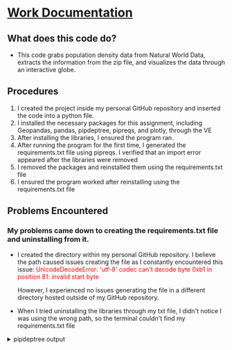 # <u>Work Documentation</u>

## What does this code do?
- This code grabs population density data from Natural World Data, extracts the information from the zip file, and visualizes 
the data through an interactive globe.

## Procedures
1. I created the project inside my personal GitHub repository and inserted the code into a python file.
2. I installed the necessary packages for this assignment, including Geopandas, pandas, pipdeptree, pipreqs, and plotly, 
through the VE
3. After installing the libraries, I ensured the program ran.
4. After running the program for the first time, I generated the requirements.txt file using pipreqs. I verified that an import error appeared after the libraries were removed
5. I removed the packages and reinstalled them using the requirements.txt file
6. I ensured the program worked after reinstalling using the requirements.txt file

## Problems Encountered
### My problems came down to creating the requirements.txt file and uninstalling from it.

- I created the directory within my personal GitHub repository. I believe the path caused issues creating
the file as I constantly encountered this issue: <span style = color:red>UnicodeDecodeError: 'utf-8' codec can't decode byte 0xb1 in position 81: invalid start byte</span>

    However, I experienced no issues generating the file in a different directory hosted outside of my GitHub repository.
- When I tried uninstalling the libraries through my txt file, I didn't notice I was using the wrong path, so the terminal
couldn't find my requirements.txt file

<details>
geopandas==1.0.1
  - numpy [required: >=1.22, installed: 2.2.3]
  - packaging [required: Any, installed: 24.2]
  - pandas [required: >=1.4.0, installed: 2.2.3]
    - numpy [required: >=1.26.0, installed: 2.2.3]
    - python-dateutil [required: >=2.8.2, installed: 2.9.0.post0]
      - six [required: >=1.5, installed: 1.17.0]
    - pytz [required: >=2020.1, installed: 2025.1]
    - tzdata [required: >=2022.7, installed: 2025.1]
  - pyogrio [required: >=0.7.2, installed: 0.10.0]
    - certifi [required: Any, installed: 2025.1.31]
    - numpy [required: Any, installed: 2.2.3]
    - packaging [required: Any, installed: 24.2]
  - pyproj [required: >=3.3.0, installed: 3.7.1]
    - certifi [required: Any, installed: 2025.1.31]
  - shapely [required: >=2.0.0, installed: 2.0.7]
    - numpy [required: >=1.14,<3, installed: 2.2.3]
pipdeptree==2.25.0
  - packaging [required: >=24.1, installed: 24.2]
  - pip [required: >=24.2, installed: 25.0.1]
pipreqs==0.5.0
  - docopt [required: ==0.6.2, installed: 0.6.2]
  - ipython [required: ==8.12.3, installed: 8.12.3]
    - backcall [required: Any, installed: 0.2.0]
    - colorama [required: Any, installed: 0.4.6]
    - decorator [required: Any, installed: 5.2.0]
    - jedi [required: >=0.16, installed: 0.19.2]
      - parso [required: >=0.8.4,<0.9.0, installed: 0.8.4]
    - matplotlib-inline [required: Any, installed: 0.1.7]
      - traitlets [required: Any, installed: 5.14.3]
    - pickleshare [required: Any, installed: 0.7.5]
    - prompt_toolkit [required: >=3.0.30,<3.1.0,!=3.0.37, installed: 3.0.50]
      - wcwidth [required: Any, installed: 0.2.13]
    - Pygments [required: >=2.4.0, installed: 2.19.1]
    - stack-data [required: Any, installed: 0.6.3]
      - asttokens [required: >=2.1.0, installed: 3.0.0]
      - executing [required: >=1.2.0, installed: 2.2.0]
      - pure_eval [required: Any, installed: 0.2.3]
    - traitlets [required: >=5, installed: 5.14.3]
  - nbconvert [required: >=7.11.0,<8.0.0, installed: 7.16.6]
    - beautifulsoup4 [required: Any, installed: 4.13.3]
      - soupsieve [required: >1.2, installed: 2.6]
      - typing_extensions [required: >=4.0.0, installed: 4.12.2]
    - bleach [required: !=5.0.0, installed: 6.2.0]
      - webencodings [required: Any, installed: 0.5.1]
    - defusedxml [required: Any, installed: 0.7.1]
    - Jinja2 [required: >=3.0, installed: 3.1.5]
      - MarkupSafe [required: >=2.0, installed: 3.0.2]
    - jupyter_core [required: >=4.7, installed: 5.7.2]
      - platformdirs [required: >=2.5, installed: 4.3.6]
      - pywin32 [required: >=300, installed: 308]
      - traitlets [required: >=5.3, installed: 5.14.3]
    - jupyterlab_pygments [required: Any, installed: 0.3.0]
    - MarkupSafe [required: >=2.0, installed: 3.0.2]
    - mistune [required: >=2.0.3,<4, installed: 3.1.2]
    - nbclient [required: >=0.5.0, installed: 0.10.2]
      - jupyter_client [required: >=6.1.12, installed: 8.6.3]
        - jupyter_core [required: >=4.12,!=5.0.*, installed: 5.7.2]
          - platformdirs [required: >=2.5, installed: 4.3.6]
          - pywin32 [required: >=300, installed: 308]
          - traitlets [required: >=5.3, installed: 5.14.3]
        - python-dateutil [required: >=2.8.2, installed: 2.9.0.post0]
          - six [required: >=1.5, installed: 1.17.0]
        - pyzmq [required: >=23.0, installed: 26.2.1]
        - tornado [required: >=6.2, installed: 6.4.2]
        - traitlets [required: >=5.3, installed: 5.14.3]
      - jupyter_core [required: >=4.12,!=5.0.*, installed: 5.7.2]
        - platformdirs [required: >=2.5, installed: 4.3.6]
        - pywin32 [required: >=300, installed: 308]
        - traitlets [required: >=5.3, installed: 5.14.3]
      - nbformat [required: >=5.1, installed: 5.10.4]
        - fastjsonschema [required: >=2.15, installed: 2.21.1]
        - jsonschema [required: >=2.6, installed: 4.23.0]
          - attrs [required: >=22.2.0, installed: 25.1.0]
          - jsonschema-specifications [required: >=2023.03.6, installed: 2024.10.1]
            - referencing [required: >=0.31.0, installed: 0.36.2]
              - attrs [required: >=22.2.0, installed: 25.1.0]
              - rpds-py [required: >=0.7.0, installed: 0.23.1]
              - typing_extensions [required: >=4.4.0, installed: 4.12.2]
          - referencing [required: >=0.28.4, installed: 0.36.2]
            - attrs [required: >=22.2.0, installed: 25.1.0]
            - rpds-py [required: >=0.7.0, installed: 0.23.1]
            - typing_extensions [required: >=4.4.0, installed: 4.12.2]
          - rpds-py [required: >=0.7.1, installed: 0.23.1]
        - jupyter_core [required: >=4.12,!=5.0.*, installed: 5.7.2]
          - platformdirs [required: >=2.5, installed: 4.3.6]
          - pywin32 [required: >=300, installed: 308]
          - traitlets [required: >=5.3, installed: 5.14.3]
        - traitlets [required: >=5.1, installed: 5.14.3]
      - traitlets [required: >=5.4, installed: 5.14.3]
    - nbformat [required: >=5.7, installed: 5.10.4]
      - fastjsonschema [required: >=2.15, installed: 2.21.1]
      - jsonschema [required: >=2.6, installed: 4.23.0]
        - attrs [required: >=22.2.0, installed: 25.1.0]
        - jsonschema-specifications [required: >=2023.03.6, installed: 2024.10.1]
          - referencing [required: >=0.31.0, installed: 0.36.2]
            - attrs [required: >=22.2.0, installed: 25.1.0]
            - rpds-py [required: >=0.7.0, installed: 0.23.1]
            - typing_extensions [required: >=4.4.0, installed: 4.12.2]
        - referencing [required: >=0.28.4, installed: 0.36.2]
          - attrs [required: >=22.2.0, installed: 25.1.0]
          - rpds-py [required: >=0.7.0, installed: 0.23.1]
          - typing_extensions [required: >=4.4.0, installed: 4.12.2]
        - rpds-py [required: >=0.7.1, installed: 0.23.1]
      - jupyter_core [required: >=4.12,!=5.0.*, installed: 5.7.2]
        - platformdirs [required: >=2.5, installed: 4.3.6]
        - pywin32 [required: >=300, installed: 308]
        - traitlets [required: >=5.3, installed: 5.14.3]
      - traitlets [required: >=5.1, installed: 5.14.3]
    - packaging [required: Any, installed: 24.2]
    - pandocfilters [required: >=1.4.1, installed: 1.5.1]
    - Pygments [required: >=2.4.1, installed: 2.19.1]
    - traitlets [required: >=5.1, installed: 5.14.3]
  - yarg [required: ==0.1.9, installed: 0.1.9]
    - requests [required: Any, installed: 2.32.3]
      - certifi [required: >=2017.4.17, installed: 2025.1.31]
      - charset-normalizer [required: >=2,<4, installed: 3.4.1]
      - idna [required: >=2.5,<4, installed: 3.10]
      - urllib3 [required: >=1.21.1,<3, installed: 2.3.0]
plotly==6.0.0
  - narwhals [required: >=1.15.1, installed: 1.27.1]
  - packaging [required: Any, installed: 24.2]
tinycss2==1.4.0
  - webencodings [required: >=0.4, installed: 0.5.1]

<summary>
pipdeptree output
</summary>
</details>
